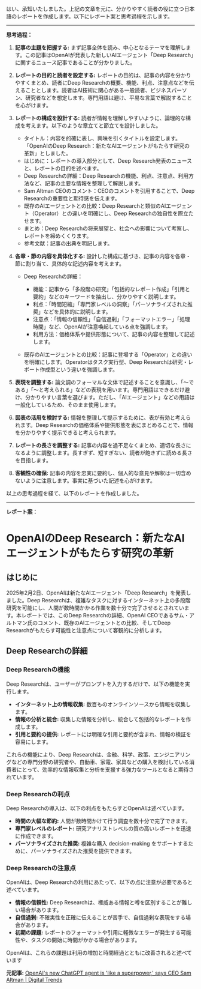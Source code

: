 はい、承知いたしました。上記の文章を元に、分かりやすく読者の役に立つ日本語のレポートを作成します。以下にレポート案と思考過程を示します。

---

**思考過程：**

1. **記事の主題を把握する:** まず記事全体を読み、中心となるテーマを理解します。この記事はOpenAIが発表した新しいAIエージェント「Deep Research」に関するニュース記事であることが分かりました。

2. **レポートの目的と読者を設定する:**  レポートの目的は、記事の内容を分かりやすくまとめ、読者にDeep Researchの概要、機能、利点、注意点などを伝えることとします。読者はAI技術に関心がある一般読者、ビジネスパーソン、研究者などを想定します。専門用語は避け、平易な言葉で解説することを心がけます。

3. **レポートの構成を設計する:**  読者が情報を理解しやすいように、論理的な構成を考えます。以下のような章立てと節立てを設計しました。

    * タイトル：内容を的確に表し、興味を引くタイトルを設定します。「OpenAIのDeep Research：新たなAIエージェントがもたらす研究の革新」としました。
    * はじめに：レポートの導入部分として、Deep Research発表のニュースと、レポートの目的を述べます。
    * Deep Researchの詳細：Deep Researchの機能、利点、注意点、利用方法など、記事の主要な情報を整理して解説します。
    * Sam Altman CEOのコメント：CEOのコメントを引用することで、Deep Researchの重要性と期待感を伝えます。
    * 既存のAIエージェントとの比較：Deep Researchと類似のAIエージェント（Operator）との違いを明確にし、Deep Researchの独自性を際立たせます。
    * まとめ：Deep Researchの将来展望と、社会への影響について考察し、レポートを締めくくります。
    * 参考文献：記事の出典を明記します。

4. **各章・節の内容を具体化する:** 設計した構成に基づき、記事の内容を各章・節に割り当て、具体的な記述内容を考えます。

    * Deep Researchの詳細：
        * 機能：記事から「多段階の研究」「包括的なレポート作成」「引用と要約」などのキーワードを抽出し、分かりやすく説明します。
        * 利点：「時間短縮」「専門家レベルの洞察」「パーソナライズされた推奨」などを具体的に説明します。
        * 注意点：「情報の信頼性」「自信過剰」「フォーマットエラー」「処理時間」など、OpenAIが注意喚起している点を強調します。
        * 利用方法：価格体系や提供形態について、記事の内容を整理して記述します。

    * 既存のAIエージェントとの比較：記事に登場する「Operator」との違いを明確にします。Operatorはタスク実行型、Deep Researchは研究・レポート作成型という違いを強調します。

5. **表現を調整する:**  論文調のフォーマルな文体で記述することを意識し、「〜である」「〜と考えられる」などの表現を用います。専門用語はできるだけ避け、分かりやすい言葉を選びます。ただし、「AIエージェント」などの用語は一般化しているため、そのまま使用します。

6. **図表の活用を検討する:**  情報を整理して提示するために、表が有効と考えられます。Deep Researchの価格体系や提供形態を表にまとめることで、情報を分かりやすく提示できると考えられます。

7. **レポートの長さを調整する:**  記事の内容を過不足なくまとめ、適切な長さになるように調整します。長すぎず、短すぎない、読者が飽きずに読める長さを目指します。

8. **客観性の確保:**  記事の内容を忠実に要約し、個人的な意見や解釈は一切含めないように注意します。事実に基づいた記述を心がけます。

以上の思考過程を経て、以下のレポートを作成しました。

---

**レポート案：**

# OpenAIのDeep Research：新たなAIエージェントがもたらす研究の革新

## はじめに

2025年2月2日、OpenAIは新たなAIエージェント「Deep Research」を発表しました。Deep Researchは、複雑なタスクに対するインターネット上の多段階研究を可能にし、人間が数時間かかる作業を数十分で完了させるとされています。本レポートでは、このDeep Researchの詳細、OpenAI CEOであるサム・アルトマン氏のコメント、既存のAIエージェントとの比較、そしてDeep Researchがもたらす可能性と注意点について客観的に分析します。

## Deep Researchの詳細

### Deep Researchの機能

Deep Researchは、ユーザーがプロンプトを入力するだけで、以下の機能を実行します。

* **インターネット上の情報収集:**  数百ものオンラインソースから情報を収集します。
* **情報の分析と統合:**  収集した情報を分析し、統合して包括的なレポートを作成します。
* **引用と要約の提供:**  レポートには明確な引用と要約が含まれ、情報の検証を容易にします。

これらの機能により、Deep Researchは、金融、科学、政策、エンジニアリングなどの専門分野の研究者や、自動車、家電、家具などの購入を検討している消費者にとって、効率的な情報収集と分析を支援する強力なツールとなると期待されています。

### Deep Researchの利点

Deep Researchの導入は、以下の利点をもたらすとOpenAIは述べています。

* **時間の大幅な節約:**  人間が数時間かけて行う調査を数十分で完了できます。
* **専門家レベルのレポート:**  研究アナリストレベルの質の高いレポートを迅速に作成できます。
* **パーソナライズされた推奨:**  複雑な購入 decision-making をサポートするために、パーソナライズされた推奨を提供できます。

### Deep Researchの注意点

OpenAIは、Deep Researchの利用にあたって、以下の点に注意が必要であると述べています。

* **情報の信頼性:**  Deep Researchは、権威ある情報と噂を区別することが難しい場合があります。
* **自信過剰:**  不確実性を正確に伝えることが苦手で、自信過剰な表現をする場合があります。
* **初期の課題:**  レポートのフォーマットや引用に軽微なエラーが発生する可能性や、タスクの開始に時間がかかる場合があります。

OpenAIは、これらの課題は利用の増加と時間経過とともに改善されると述べています

**元記事:** [OpenAI's new ChatGPT agent is 'like a superpower,' says CEO Sam Altman | Digital Trends](https://www.digitaltrends.com/computing/openai-new-chatgpt-agent-is-like-a-superpower/)